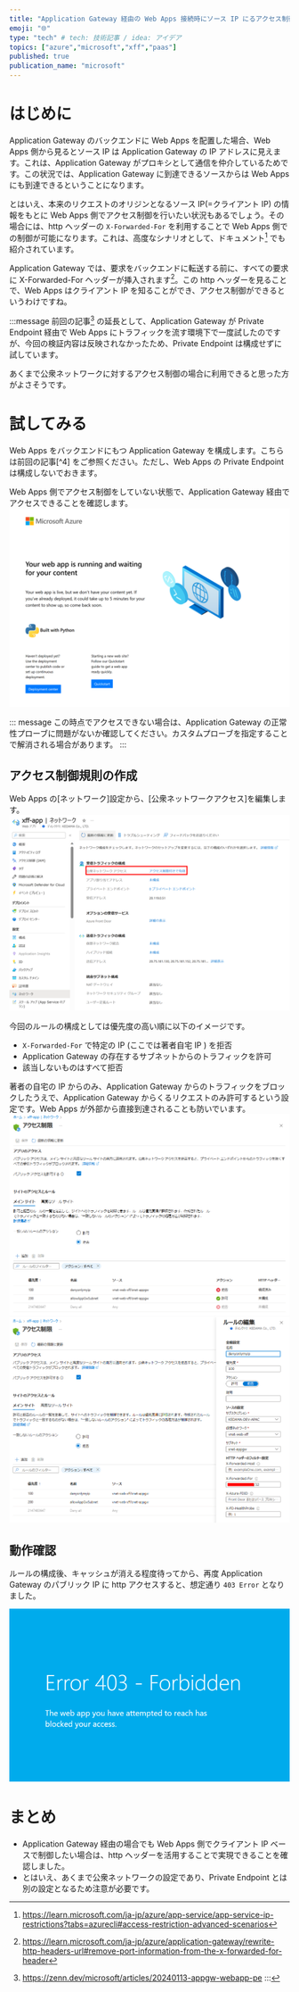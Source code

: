 ```yaml
---
title: "Application Gateway 経由の Web Apps 接続時にソース IP にるアクセス制御を行う"
emoji: "🌐"
type: "tech" # tech: 技術記事 / idea: アイデア
topics: ["azure","microsoft","xff","paas"]
published: true
publication_name: "microsoft"
---
```

# はじめに
Application Gateway のバックエンドに Web Apps を配置した場合、Web Apps 側から見るとソース IP は Application Gateway の IP アドレスに見えます。これは、Application Gateway がプロキシとして通信を仲介しているためです。この状況では、Application Gateway に到達できるソースからは Web Apps にも到達できるということになります。

とはいえ、本来のリクエストのオリジンとなるソース IP(=クライアント IP) の情報をもとに Web Apps 側でアクセス制御を行いたい状況もあるでしょう。その場合には、http ヘッダーの `X-Forwarded-For` を利用することで Web Apps 側での制御が可能になります。これは、高度なシナリオとして、ドキュメント[^1] でも紹介されています。
[^1]: https://learn.microsoft.com/ja-jp/azure/app-service/app-service-ip-restrictions?tabs=azurecli#access-restriction-advanced-scenarios

Application Gateway では、要求をバックエンドに転送する前に、すべての要求に X-Forwarded-For ヘッダーが挿入されます[^2]。この http ヘッダーを見ることで、Web Apps はクライアント IP を知ることができ、アクセス制御ができるというわけですね。 
[^2]: https://learn.microsoft.com/ja-jp/azure/application-gateway/rewrite-http-headers-url#remove-port-information-from-the-x-forwarded-for-header

:::message
前回の記事[^3] の延長として、Application Gateway が Private Endpoint 経由で Web Apps にトラフィックを流す環境下で一度試したのですが、今回の検証内容は反映されなかったため、Private Endpoint は構成せずに試しています。

あくまで公衆ネットワークに対するアクセス制御の場合に利用できると思った方がよさそうです。
[^3]: https://zenn.dev/microsoft/articles/20240113-appgw-webapp-pe
:::

# 試してみる
Web Apps をバックエンドにもつ Application Gateway を構成します。こちらは前回の記事[^4] をご参照ください。ただし、Web Apps の Private Endpoint は構成しないでおきます。
[^3]: https://zenn.dev/microsoft/articles/20240113-appgw-webapp-pe

Web Apps 側でアクセス制御をしていない状態で、Application Gateway 経由でアクセスできることを確認します。
![](/images/20240113-appgw-webapp-xff/05.png)

::: message
この時点でアクセスできない場合は、Application Gateway の正常性プローブに問題がないか確認してください。カスタムプローブを指定することで解消される場合があります。
:::


## アクセス制御規則の作成
Web Apps の[ネットワーク]設定から、[公衆ネットワークアクセス]を編集します。
![](/images/20240113-appgw-webapp-xff/01.png)


今回のルールの構成としては優先度の高い順に以下のイメージです。
- `X-Forwarded-For` で特定の IP (ここでは著者自宅 IP ) を拒否
- Application Gateway の存在するサブネットからのトラフィックを許可
- 該当しないものはすべて拒否

著者の自宅の IP からのみ、Application Gateway からのトラフィックをブロックしたうえで、Application Gateway からくるリクエストのみ許可するという設定です。Web Apps が外部から直接到達されることも防いでいます。
![](/images/20240113-appgw-webapp-xff/02.png)
![](/images/20240113-appgw-webapp-xff/03.png)

## 動作確認
ルールの構成後、キャッシュが消える程度待ってから、再度 Application Gateway のパブリック IP に http アクセスすると、想定通り `403 Error` となりました。

![](/images/20240113-appgw-webapp-xff/04.png)

# まとめ
- Application Gateway 経由の場合でも Web Apps 側でクライアント IP ベースで制御したい場合は、http ヘッダーを活用することで実現できることを確認しました。
- とはいえ、あくまで公衆ネットワークの設定であり、Private Endpoint とは別の設定となるため注意が必要です。
